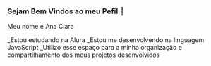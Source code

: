 ### Sejam Bem Vindos ao meu Pefil 💙

Meu nome é Ana Clara

_Estou estudando na Alura
_Estou me desenvolvendo na linguagem JavaScript 
_Utilizo esse espaço para a minha organização e
compartilhamento dos meus projetos desenvolvidos
